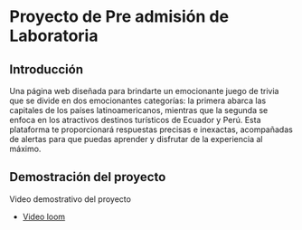 # Proyecto de Pre admisión de Laboratoria 

## Introducción  

Una página web diseñada para brindarte un emocionante juego de trivia que se divide en dos emocionantes categorías: la primera abarca las capitales de los países latinoamericanos, mientras que la segunda se enfoca en los atractivos destinos turísticos de Ecuador y Perú. Esta plataforma te proporcionará respuestas precisas e inexactas, acompañadas de alertas para que puedas aprender y disfrutar de la experiencia al máximo.

## Demostración del proyecto

Video demostrativo del proyecto 

- [Video loom](https://www.loom.com/share/968cfbad5962487ebce8bcffe631bda0?sid=2287d27c-a10f-4904-a875-39c91ffe1a5f)
